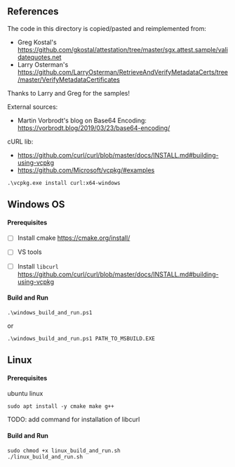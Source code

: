 ## References 

The code in this directory is copied/pasted and reimplemented from:
* Greg Kostal's https://github.com/gkostal/attestation/tree/master/sgx.attest.sample/validatequotes.net
* Larry Osterman's https://github.com/LarryOsterman/RetrieveAndVerifyMetadataCerts/tree/master/VerifyMetadataCertificates

Thanks to Larry and Greg for the samples!

External sources:
* Martin Vorbrodt's blog on Base64 Encoding: https://vorbrodt.blog/2019/03/23/base64-encoding/

cURL lib:
* https://github.com/curl/curl/blob/master/docs/INSTALL.md#building-using-vcpkg
* https://github.com/Microsoft/vcpkg/#examples
```
.\vcpkg.exe install curl:x64-windows
```

## Windows OS
#### Prerequisites
- [ ] Install cmake https://cmake.org/install/
- [ ] VS tools
- [ ] Install `libcurl` https://github.com/curl/curl/blob/master/docs/INSTALL.md#building-using-vcpkg


#### Build and Run
```
.\windows_build_and_run.ps1
```
or
```
.\windows_build_and_run.ps1 PATH_TO_MSBUILD.EXE
```

## Linux
#### Prerequisites
ubuntu linux
```
sudo apt install -y cmake make g++
```
TODO: add command for installation of libcurl
#### Build and Run
```
sudo chmod +x linux_build_and_run.sh
./linux_build_and_run.sh
```
